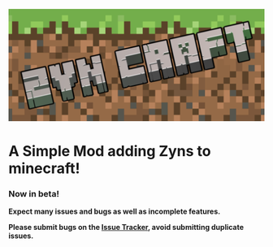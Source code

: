 ![The Mod Icon](https://github.com/bejker123/ZynCraft/raw/refs/heads/master/src/main/resources/assets/zyncraft/icon.png)
# A Simple Mod adding Zyns to minecraft!
### Now in beta!
**Expect many issues and bugs as well as incomplete features.**

**Please submit bugs on the [Issue Tracker](https://github.com/bejker123/ZynCraft/issues), avoid submitting duplicate issues.**